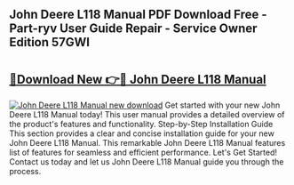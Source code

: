 ## John Deere L118 Manual PDF Download Free - Part-ryv User Guide Repair - Service Owner Edition 57GWI

# <h2><a href="http://bc88170.oget.top/?id=John+Deere+L118+Manual">🔗Download New 👉🔴 John Deere L118 Manual</a></h2>

[![John Deere L118 Manual new download](https://i.imgur.com/5g1atiW.png)](http://bc88170.oget.top/?id=John+Deere+L118+Manual)
Get started with your new John Deere L118 Manual today! This user manual provides a detailed overview of the product's features and functionality. Step-by-Step Installation Guide This section provides a clear and concise installation guide for your new John Deere L118 Manual. This remarkable John Deere L118 Manual features list of features for seamless and efficient performance. Let's Get Started! Contact us today and let us John Deere L118 Manual guide you through the process.

